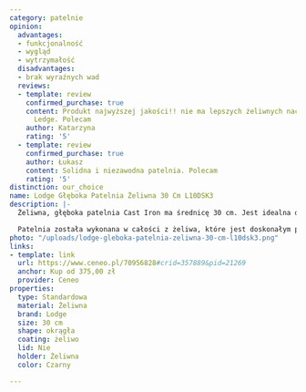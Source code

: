 ```yaml
---
category: patelnie
opinion:
  advantages:
  - funkcjonalność
  - wygląd
  - wytrzymałość
  disadvantages:
  - brak wyraźnych wad
  reviews:
  - template: review
    confirmed_purchase: true
    content: Produkt najwyższej jakości!! nie ma lepszych żeliwnych naczyń niz firmy
      Ledge. Polecam
    author: Katarzyna
    rating: '5'
  - template: review
    confirmed_purchase: true
    author: Łukasz
    content: Solidna i niezawodna patelnia. Polecam
    rating: '5'
distinction: our_choice
name: Lodge Głęboka Patelnia Żeliwna 30 Cm L10DSK3
description: |-
  Żeliwna, głęboka patelnia Cast Iron ma średnicę 30 cm. Jest idealna do smażenia na głębokim tłuszczu oraz serwowania posiłków na stół - prosto z patelni. Naczynie jest przystosowane do każdego rodzaju kuchenek, włącznie z kuchnią indukcyjną. Nadaje się także do piekarnika, dzięki czemu sprawdzi się doskonale jako forma do pieczenia.

  Patelnia została wykonana w całości z żeliwa, które jest doskonałym przewodnikiem ciepła. Dzięki temu naczynie nagrzewa się równomiernie i długo utrzymuje wysoką temperaturę, oszczędzając sporo energii potrzebnej do przygotowania posiłku. Produkt jest więc w pełni ekologiczny i przyjazny dla środowiska. Ze względu na wspomniane właściwości tworzywa żeliwnego, zaleca się stosowanie silikonowej nakładki na rękojeść patelni, aby uniknąć poparzenia dłoni podczas gotowania. Dzięki swojej trwałości jest naczyniem, które przy odpowiednim traktowaniu posłuży na naprawdę długie lata. W celu przedłużenia żywotności produktu odradza się mycie patelni w zmywarce.
photo: "/uploads/lodge-gleboka-patelnia-zeliwna-30-cm-l10dsk3.png"
links:
- template: link
  url: https://www.ceneo.pl/70956828#crid=357889&pid=21269
  anchor: Kup od 375,00 zł
  provider: Ceneo
properties:
  type: Standardowa
  material: Żeliwna
  brand: Lodge
  size: 30 cm
  shape: okrągła
  coating: żeliwo
  lid: Nie
  holder: Żeliwna
  color: Czarny

---
```

